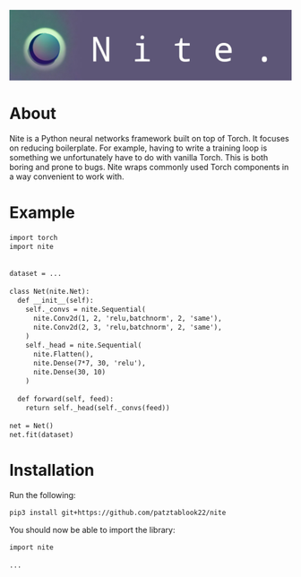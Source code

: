 ![Nite](media/img/banner.jpg)

# About

Nite is a Python neural networks framework built on top of Torch. It focuses on reducing boilerplate.
For example, having to write a training loop is something we unfortunately have to do with vanilla Torch.
This is both boring and prone to bugs. Nite wraps commonly used Torch components in a way convenient to work with.

# Example

```python3
import torch
import nite


dataset = ...

class Net(nite.Net):
  def __init__(self):
    self._convs = nite.Sequential(
      nite.Conv2d(1, 2, 'relu,batchnorm', 2, 'same'),
      nite.Conv2d(2, 3, 'relu,batchnorm', 2, 'same'),
    )
    self._head = nite.Sequential(
      nite.Flatten(),
      nite.Dense(7*7, 30, 'relu'),
      nite.Dense(30, 10)
    )
    
  def forward(self, feed):
    return self._head(self._convs(feed))
    
net = Net()
net.fit(dataset)
```

# Installation

Run the following:

```sh
pip3 install git+https://github.com/patztablook22/nite
```

You should now be able to import the library:

```python3
import nite

...
```
